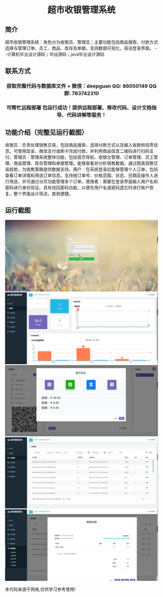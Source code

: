<p><h1 align="center">超市收银管理系统</h1></p>

## 简介
超市收银管理系统：角色分为收银员、管理员；主要功能包括商品搜索、付款方式选择与管理订单、员工、商品、库存及单据，支持数据可视化，简洁登录界面。    --计算机毕业设计源码；毕设源码；java毕业设计源码


## 联系方式
<p><h3 align="center">获取完整代码与数据库文件 + 微信：deepguan QQ: 86050149 QQ群: 783742310</h3></p>
<p><h3 align="center">可帮忙远程部署 包运行成功！提供远程部署、修改代码、设计文档指导、代码讲解等服务！</h3></p>

## 功能介绍（完整见运行截图）
收银员：负责处理销售交易，包括商品搜索、选择付款方式以及输入收款和找零信息。可使用现金、微信支付或刷卡完成付款，并利用商品信息二维码进行扫码支付。管理员：管理系统整体功能，包括首页导航、收银台管理、订单管理、员工管理、商品管理、库存管理和单据管理。能够查看并分析销售数据，通过图表观察交易趋势，为销售策略提供数据支持。用户：在系统登录后能够管理个人订单，包括查看订单详情和筛选订单信息。支持按订单号、价格范围、状态、日期及操作人进行筛选，并可通过分页功能管理多个订单。使用者：需要在登录界面输入用户名和密码进行身份验证。具有找回密码功能，以便在用户名或密码遗忘时进行账户恢复。整个界面设计简洁，直观便捷。


## 运行截图
![](imgs/588112-20220318094009105-143112882.png)
![](imgs/588112-20220318092502087-1566954568.png)
![](imgs/588112-20220318092507358-1660754216.png)
![](imgs/588112-20220318092513003-1679940851.png)
![](imgs/588112-20220318092518359-628318318.png)

<p>本代码来源于网络,仅供学习参考使用!</p>
